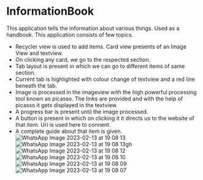 # InformationBook
This application tells the information about various things. Used as a handbook.
This application consists of few topics.
* Recycler view is used to add items. Card view presents of an Image View and textview.
* On clicking any card, we go to the respected section.
* Tab layout is present in which we can go to different items of same section.
* Current tab is highlighted with colour change of textview and a red line beneath the tab.
* Image is processed in the imageview with the high powerful processing tool known as picasso. The links are provided and with the help of picasso it gets displayed in the textview.
* A progress bar is present until the image processed.
* A button is present in which on clicking it it directs us to the website of that item. Uri is used here to connent.
* A complete guide about that item is given.
![WhatsApp Image 2023-02-13 at 19 08 13](https://user-images.githubusercontent.com/124857610/218473295-96c6917b-8456-4654-9680-c052e7da93e9.jpg)
![WhatsApp Image 2023-02-13 at 19 08 13gh](https://user-images.githubusercontent.com/124857610/218473496-0a52c512-0aad-46e6-a0b0-f19ec7ea8eca.jpg)
![WhatsApp Image 2023-02-13 at 19 08 12](https://user-images.githubusercontent.com/124857610/218473503-2843ec3a-f73c-403c-90c8-2fc50b71c36b.jpg)
![WhatsApp Image 2023-02-13 at 19 08 10](https://user-images.githubusercontent.com/124857610/218473540-15d9dd7f-0b6b-4ada-9dd0-cd14e50d2168.jpg)
![WhatsApp Image 2023-02-13 at 19 08 09](https://user-images.githubusercontent.com/124857610/218473563-6d828a08-9e17-4b3c-b633-5e24a095a0db.jpg)
![WhatsApp Image 2023-02-13 at 19 08 07](https://user-images.githubusercontent.com/124857610/218473573-0af03474-d5f2-4c30-a61f-2f6c7f2364b2.jpg)
